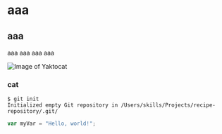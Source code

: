 # aaa
## aaa
aaa
aaa
aaa
aaa

![Image of Yaktocat](https://octodex.github.com/images/yaktocat.png)
### cat

```
$ git init
Initialized empty Git repository in /Users/skills/Projects/recipe-repository/.git/
```
``` javascript
var myVar = "Hello, world!";
```
